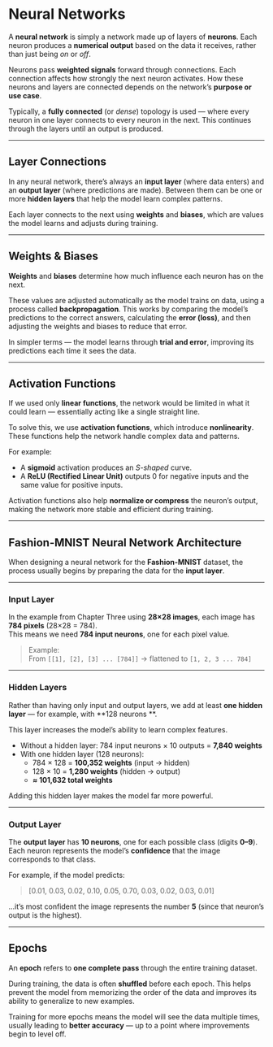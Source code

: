 # Neural Networks

A **neural network** is simply a network made up of layers of **neurons**. Each neuron produces a **numerical output**
based on the data it receives, rather than just being *on* or *off*.

Neurons pass **weighted signals** forward through connections. Each connection affects how strongly the next neuron
activates. How these neurons and layers are connected depends on the network’s **purpose or use case**.

Typically, a **fully connected** (or *dense*) topology is used — where every neuron in one layer connects to every
neuron in the next. This continues through the layers until an output is produced.

---

## Layer Connections

In any neural network, there’s always an **input layer** (where data enters) and an **output layer** (where predictions
are made). Between them can be one or more **hidden layers** that help the model learn complex patterns.

Each layer connects to the next using **weights** and **biases**, which are values the model learns and adjusts during
training.

---

## Weights & Biases

**Weights** and **biases** determine how much influence each neuron has on the next.

These values are adjusted automatically as the model trains on data, using a process called **backpropagation**. This
works by comparing the model’s predictions to the correct answers, calculating the **error (loss)**, and then adjusting
the weights and biases to reduce that error.

In simpler terms — the model learns through **trial and error**, improving its predictions each time it sees the data.

---

## Activation Functions

If we used only **linear functions**, the network would be limited in what it could learn — essentially acting like a
single straight line.

To solve this, we use **activation functions**, which introduce **nonlinearity**. These functions help the network
handle complex data and patterns.

For example:

- A **sigmoid** activation produces an *S-shaped* curve.
- A **ReLU (Rectified Linear Unit)** outputs 0 for negative inputs and the same value for positive inputs.

Activation functions also help **normalize or compress** the neuron’s output, making the network more stable and
efficient during training.

---

## Fashion-MNIST Neural Network Architecture

When designing a neural network for the **Fashion-MNIST** dataset, the process usually begins by preparing the data for
the **input layer**.

---

### Input Layer

In the example from Chapter Three using **28×28 images**, each image has **784 pixels** (28×28 = 784).  
This means we need **784 input neurons**, one for each pixel value.

> Example:  
> From `[[1], [2], [3] ... [784]]` → flattened to `[1, 2, 3 ... 784]`

---

### Hidden Layers

Rather than having only input and output layers, we add at least **one hidden layer** — for example, with **128 neurons
**.

This layer increases the model’s ability to learn complex features.

- Without a hidden layer: 784 input neurons × 10 outputs = **7,840 weights**
- With one hidden layer (128 neurons):
    - 784 × 128 = **100,352 weights** (input → hidden)
    - 128 × 10 = **1,280 weights** (hidden → output)
    - **≈ 101,632 total weights**

Adding this hidden layer makes the model far more powerful.

---

### Output Layer

The **output layer** has **10 neurons**, one for each possible class (digits **0–9**).  
Each neuron represents the model’s **confidence** that the image corresponds to that class.

For example, if the model predicts:
> [0.01, 0.03, 0.02, 0.10, 0.05, 0.70, 0.03, 0.02, 0.03, 0.01]

…it’s most confident the image represents the number **5** (since that neuron’s output is the highest).

---

## Epochs

An **epoch** refers to **one complete pass** through the entire training dataset.

During training, the data is often **shuffled** before each epoch. This helps prevent the model from memorizing the
order of the data and improves its ability to generalize to new examples.

Training for more epochs means the model will see the data multiple times, usually leading to **better accuracy** — up
to a point where improvements begin to level off.
